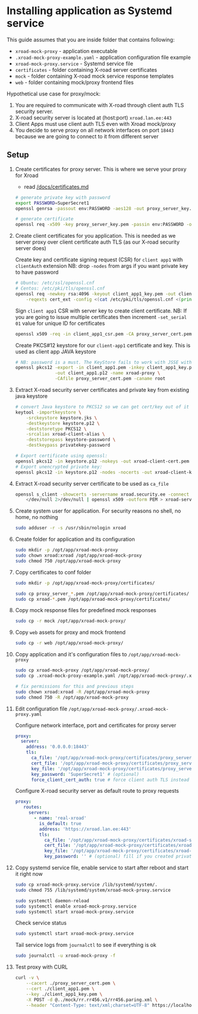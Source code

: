 # Installing application as Systemd service

This guide assumes that you are inside folder that contains following:

* `xroad-mock-proxy` - application executable
* `.xroad-mock-proxy-example.yaml` - application configuration file example
* `xroad-mock-proxy.service` - Systemd service file
* `certificates` - folder containing X-road server certificates
* `mock` - folder containing X-road mock service response templates
* `web` - folder containing mock/proxy frontend files


Hypothetical use case for proxy/mock: 

1. You are required to communicate with X-road through client auth TLS security server.
2. X-road security server is located at (host:port) `xroad.lan.ee:443`
3. Client Apps must use client auth TLS even with Xroad mock/proxy
4. You decide to serve proxy on all network interfaces on port `18443` because we are going to connect to it from different server


## Setup

1. Create certificates for proxy server. This is where we serve your proxy for Xroad
    * read [/docs/certificates.md](../../docs/certificates.md)
    
    ```bash
    # generate private key with password
    export PASSWORD=SuperSecret1 
    openssl genrsa -passout env:PASSWORD -aes128 -out proxy_server_key.pem 4096
    
    # generate certificate
    openssl req -x509 -key proxy_server_key.pem -passin env:PASSWORD -out proxy_server_cert.pem -nodes -days 3650 -subj "/CN=localhost/O=Xroad\ mock\ proxy"
    ```
    
2. Create client certificates for you application. 
    This is needed as we server proxy over client certificate auth TLS (as our X-road security server does)

    Create key and certificate signing request (CSR) for `client app1` with `clientAuth` extension
    NB: drop `-nodes` from args if you want private key to have password
    
    ```bash
    # Ubuntu: /etc/ssl/openssl.cnf 
    # Centos: /etc/pki/tls/openssl.cnf
    openssl req -newkey rsa:4096 -keyout client_app1_key.pem -out client_app1_csr.pem -nodes -subj "/CN=client-app1" \
        -reqexts cert_ext -config <(cat /etc/pki/tls/openssl.cnf <(printf "\n[cert_ext]\nextendedKeyUsage=serverAuth,clientAuth"))
    ```
    
    Sign `client app1` CSR with server key to create client certificate.
    NB: If you are going to issue multiple certificates then increment `-set_serial 01` value for unique ID for certificates
    
    ```bash
    openssl x509 -req -in client_app1_csr.pem -CA proxy_server_cert.pem -CAkey proxy_server_key.pem -out client_app1.pem -set_serial 01 -days 3650
    ```
    
    Create PKCS#12 keystore for our `client-app1` certificate and key. This is used as client app JAVA keystore
    
    ```bash
    # NB: password is a must. The KeyStore fails to work with JSSE without a password
    openssl pkcs12 -export -in client_app1.pem -inkey client_app1_key.pem \
                   -out client_app1.p12 -name xroad-proxy \
                   -CAfile proxy_server_cert.pem -caname root
    ```

3. Extract X-road security server certificates and private key from existing java keystore

    ```bash
    # convert Java keystore to PKCS12 so we can get cert/key out of it
    keytool -importkeystore \
        -srckeystore keystore.jks \
        -destkeystore keystore.p12 \
        -deststoretype PKCS12 \
        -srcalias xroad-client-alias \
        -deststorepass keystore-password \
        -destkeypass privatekey-password
    
    # Export certificate using openssl:
    openssl pkcs12 -in keystore.p12 -nokeys -out xroad-client-cert.pem
    # Export unencrypted private key:
    openssl pkcs12 -in keystore.p12 -nodes -nocerts -out xroad-client-key.pem
    ```

4. Extract X-road security server certificate to be used as `ca_file`

    ```bash
    openssl s_client -showcerts -servername xroad.security.ee -connect xroad.security.ee:443 \
        </dev/null 2>/dev/null | openssl x509 -outform PEM > xroad-server-cert.pem
    ```

5. Create system user for application. For security reasons no shell, no home, no nothing
    ```bash
    sudo adduser -r -s /usr/sbin/nologin xroad
    ```

6. Create folder for application and its configuration
    ```bash
    sudo mkdir -p /opt/app/xroad-mock-proxy
    sudo chown xroad:xroad /opt/app/xroad-mock-proxy
    sudo chmod 750 /opt/app/xroad-mock-proxy
    ```

7. Copy certificates to conf folder
    ```bash
    sudo mkdir -p /opt/app/xroad-mock-proxy/certificates/
 
    sudo cp proxy_server_*.pem /opt/app/xroad-mock-proxy/certificates/
    sudo cp xroad-*.pem /opt/app/xroad-mock-proxy/certificates/
    ```

8. Copy mock response files for predefined mock responses
    ```bash
    sudo cp -r mock /opt/app/xroad-mock-proxy/
    ```

9. Copy `web` assets for proxy and mock frontend
    ```bash
    sudo cp -r web /opt/app/xroad-mock-proxy/
    ```

8. Copy application and it's configuration files to `/opt/app/xroad-mock-proxy`
    ```bash
    sudo cp xroad-mock-proxy /opt/app/xroad-mock-proxy/
    sudo cp .xroad-mock-proxy-example.yaml /opt/app/xroad-mock-proxy/.xroad-mock-proxy.yaml
 
    # fix permissions for this and previous steps
    sudo chown xroad:xroad -R /opt/app/xroad-mock-proxy
    sudo chmod 750 -R /opt/app/xroad-mock-proxy
    ```

11. Edit configuration file `/opt/app/xroad-mock-proxy/.xroad-mock-proxy.yaml`
    
    Configure network interface, port and certificates for proxy server
    ```yaml
    proxy:
      server:
        address: '0.0.0.0:18443'
        tls:
          ca_file: '/opt/app/xroad-mock-proxy/certificates/proxy_server_cert.pem'
          cert_file: '/opt/app/xroad-mock-proxy/certificates/proxy_server_cert.pem'
          key_file: '/opt/app/xroad-mock-proxy/certificates/proxy_server_key.pem'
          key_password: 'SuperSecret1' # (optional)
          force_client_cert_auth: true # force client auth TLS instead of regular HTTPS
    ```
    
    Configure X-road security server as default route to proxy requests
    ```yaml
    proxy:
       routes:
         servers:
           - name: 'real-xroad'
             is_default: true
             address: 'https://xroad.lan.ee:443'
             tls:
               ca_file: '/opt/app/xroad-mock-proxy/certificates/xroad-server-cert.pem'
               cert_file: '/opt/app/xroad-mock-proxy/certificates/xroad-client-cert.pem'
               key_file: '/opt/app/xroad-mock-proxy/certificates/xroad-client-key.pem'
               key_password: '' # (optional) fill if you created private key with password
    ```

12. Copy systemd service file, enable service to start after reboot and start it right now
    ```bash
    sudo cp xroad-mock-proxy.service /lib/systemd/system/.
    sudo chmod 755 /lib/systemd/system/xroad-mock-proxy.service
    
    sudo systemctl daemon-reload
    sudo systemctl enable xroad-mock-proxy.service
    sudo systemctl start xroad-mock-proxy.service
    ```
    
    Check service status
    ```bash
    sudo systemctl start xroad-mock-proxy.service
    ```

    Tail service logs from `journalctl` to see if everything is ok
    ```bash
    sudo journalctl -u xroad-mock-proxy -f
    ```

13. Test proxy with CURL
    ```bash
    curl -v \
        --cacert ./proxy_server_cert.pem \
        --cert ./client_app1.pem \
        --key ./client_app1_key.pem \
        -X POST -d @../mock/rr.rr456.v1/rr456.paring.xml \
        --header "Content-Type: text/xml;charset=UTF-8" https://localhost:18443/cgi-bin/consumer_proxy
    ```
